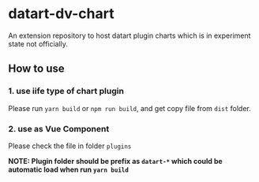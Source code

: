 # datart-dv-chart
An extension repository to host datart plugin charts which is in experiment state not officially.

## How to use 
### 1. use iife type of chart plugin
Please run `yarn build` or `npm run build`, and get copy file from `dist` folder.

### 2. use as Vue Component
Please check the file in folder `plugins` 

 __NOTE: Plugin folder should be prefix as `datart-*` which could be automatic load when run `yarn build`__

